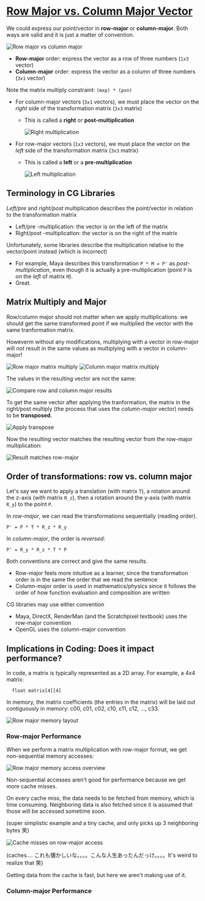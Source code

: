 # [Row Major vs. Column Major Vector](https://www.scratchapixel.com/lessons/mathematics-physics-for-computer-graphics/geometry/row-major-vs-column-major-vector)

We could express our point/vector in **row-major** or **column-major**. Both ways are valid and it is just a matter of convention.

![Row major vs column major](images/row-column-major.png)

* **Row-major** order: express the vector as a row of three numbers (`1x3` vector)
* **Column-major** order: express the vector as a column of three numbers (`3x1` vector)

Note the matrix multiply constraint: `(mxp) * (pxn)`
* For column-major vectors (`3x1` vectors), we must place the vector on the *right* side of the transformation matrix (`3x3` matrix)
  * This is called a **right** or **post-multiplication**

    ![Right multiplication](images/right-multiplication.png)

* For row-major vectors (`1x3` vectors), we must place the vector on the *left* side of the transformation matrix (`3x3` matrix)
  * This is called a **left** or a **pre-multiplication**

    ![Left multiplication](images/left-multiplication.png)

## Terminology in CG Libraries
*Left/pre* and *right/post* multiplication describes the point/vector in relation to the transformation matrix
* Left/pre -multiplication: the vector is on the left of the matrix
* Right/post -multiplication: the vector is on the right of the matrix

Unfortunately, some libraries describe the multiplication relative to the vector/point instead (which is incorrect)
* For example, Maya describes this transformation `P * M = P'` as *post-multiplication*, even though it is actually a pre-multiplication (point `P` is on the *left* of matrix `M`).
* Great.

## Matrix Multiply and Major
Row/column major should not matter when we apply multiplications: we should get the same transformed point if we multiplied the vector with the same tranformation matrix.

Howeverm without any modifications, multiplying with a vector in row-major will *not* result in the same values as multiplying with a vector in column-major!

![Row major matrix multiply](images/row-major-matrix-multiply.png)
![Column major matrix multiply](images/column-major-matrix-multiply.png)

The values in the resulting vector are not the same:

![Compare row and column major results](images/compare-multiply-row-column-major.png)

To get the same vector after applying the tranformation, the matrix in the right/post multiply (the process that uses the *column-major* vector) needs to be **transposed**.

![Apply transpose](images/column-major-with-transpose.png)

Now the resulting vector matches the resulting vector from the row-major multiplication:

![Result matches row-major](images/compare-multiply-row-column-major-with-transpose.png)

## Order of transformations: row vs. column major
Let's say we want to apply a translation (with matrix `T`), a rotation around the z-axis (with matrix `R_z`), then a rotation around the y-axis (with matrix `R_y`) to the point `P`.

In *row-major*, we can read the transformations sequentially (reading order).
```
P' = P * T * R_z * R_y
```

In *column-major*, the order is *reversed*:
```
P' = R_y * R_z * T * P
```

Both conventions are correct and give the same results.
* Row-major feels more intuitive as a learner, since the transformation order is in the same the order that we read the sentence
* Column-major order is used in mathematics/physics since it follows the order of how function evaluation and composition are written

CG libraries may use either convention
* Maya, DirectX, RenderMan (and the Scratchpixel textbook) uses the row-major convention
* OpenGL uses the column-major convention

## Implications in Coding: Does it impact performance?


In code, a matrix is typically represented as a 2D array. For example, a 4x4 matrix:

```
  float matrix[4][4]
```

In memory, the matrix coefficients (the entries in the matrix) will be laid out contiguously in memory: c00, c01, c02, c10, c11, c12, ..., c33.

![Row major memory layout](images/row-major-memory-layout.png)


### Row-major Performance

When we perform a matrix multiplication with row-major format, we get non-sequential memory accesses:

![Row major memory access overview](images/row-major-memory-access-overview.png)

Non-sequential accesses aren't good for performance because we get more cache misses.

On every cache miss, the data needs to be fetched from memory, which is time consuming. Neighboring data is also fetched since it is assumed that those will be accessed sometime soon.

(super simplistic example and a tiny cache, and only picks up 3 neighboring bytes 笑)

![Cache misses on row-major access](images/row-major-cache-misses.png)

(caches.... これも懐かしいな。。。。こんな人生あったんだっけ。。。。It's weird to realize that 笑)

Getting data from the cache is fast, but here we aren't making use of it.

### Column-major Performance
